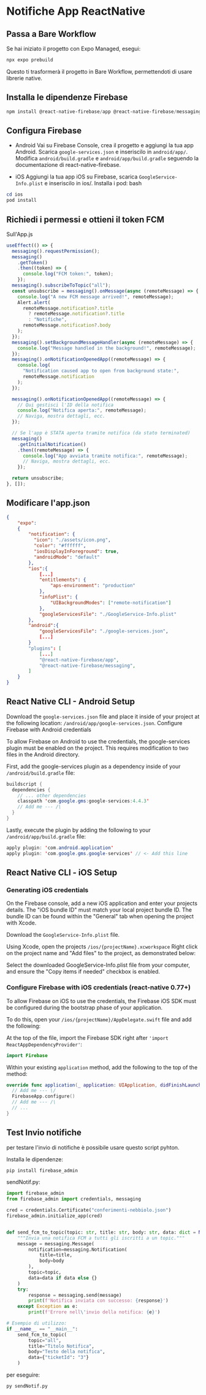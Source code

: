 # Notifiche App ReactNative

## Passa a Bare Workflow

Se hai iniziato il progetto con Expo Managed, esegui:

```powershell
npx expo prebuild
```

Questo ti trasformerà il progetto in Bare Workflow, permettendoti di usare librerie native.

## Installa le dipendenze Firebase

```powershell
npm install @react-native-firebase/app @react-native-firebase/messaging
```

## Configura Firebase

- Android
  Vai su Firebase Console, crea il progetto e aggiungi la tua app Android.
  Scarica `google-services.json` e inseriscilo in `android/app/`.
  Modifica `android/build.gradle` e `android/app/build.gradle` seguendo la documentazione di react-native-firebase.

- iOS
  Aggiungi la tua app iOS su Firebase, scarica `GoogleService-Info.plist` e inseriscilo in ios/.
  Installa i pod:
  bash

```powershell
cd ios
pod install
```

## Richiedi i permessi e ottieni il token FCM

Sull'App.js

```js
useEffect(() => {
  messaging().requestPermission();
  messaging()
    .getToken()
    .then((token) => {
      console.log("FCM token:", token);
    });
  messaging().subscribeToTopic("all");
  const unsubscribe = messaging().onMessage(async (remoteMessage) => {
    console.log("A new FCM message arrived!", remoteMessage);
    Alert.alert(
      remoteMessage.notification?.title
        ? remoteMessage.notification?.title
        : "Notifiche",
      remoteMessage.notification?.body
    );
  });
  messaging().setBackgroundMessageHandler(async (remoteMessage) => {
    console.log("Message handled in the background!", remoteMessage);
  });
  messaging().onNotificationOpenedApp((remoteMessage) => {
    console.log(
      "Notification caused app to open from background state:",
      remoteMessage.notification
    );
  });

  messaging().onNotificationOpenedApp((remoteMessage) => {
    // Qui gestisci l'ID della notifica
    console.log("Notifica aperta:", remoteMessage);
    // Naviga, mostra dettagli, ecc.
  });

  // Se l'app è STATA aperta tramite notifica (da stato terminated)
  messaging()
    .getInitialNotification()
    .then((remoteMessage) => {
      console.log("App avviata tramite notifica:", remoteMessage);
      // Naviga, mostra dettagli, ecc.
    });

  return unsubscribe;
}, []);
```

## Modificare l'app.json

```json
{
    "expo":
    {
        "notification": {
          "icon": "./assets/icon.png",
          "color": "#ffffff",
          "iosDisplayInForeground": true,
          "androidMode": "default"
        },
        "ios":{
            [...]
            "entitlements": {
                "aps-environment": "production"
            },
            "infoPlist": {
                "UIBackgroundModes": ["remote-notification"]
            },
            "googleServicesFile": "./GoogleService-Info.plist"
        },
        "android":{
            "googleServicesFile": "./google-services.json",
            [...]
        }
        "plugins": [
            [...]
            "@react-native-firebase/app",
            "@react-native-firebase/messaging",
        ]
    }
}
```


## React Native CLI - Android Setup
Download the `google-services.json` file and place it inside of your project at the following location: `/android/app/google-services.json`.
Configure Firebase with Android credentials

To allow Firebase on Android to use the credentials, the google-services plugin must be enabled on the project. This requires modification to two files in the Android directory.

First, add the google-services plugin as a dependency inside of your `/android/build.gradle` file:

```java
buildscript {
  dependencies {
    // ... other dependencies
    classpath 'com.google.gms:google-services:4.4.3'
    // Add me --- /\
  }
}
```

Lastly, execute the plugin by adding the following to your `/android/app/build.gradle` file:
```java
apply plugin: 'com.android.application'
apply plugin: 'com.google.gms.google-services' // <- Add this line
```

## React Native CLI - iOS Setup

### Generating iOS credentials

On the Firebase console, add a new iOS application and enter your projects details. The "iOS bundle ID" must match your local project bundle ID. The bundle ID can be found within the "General" tab when opening the project with Xcode.

Download the `GoogleService-Info.plist` file.

Using Xcode, open the projects  `/ios/{projectName}.xcworkspace`
Right click on the project name and "Add files" to the project, as demonstrated below:

Select the downloaded GoogleService-Info.plist file from your computer, and ensure the "Copy items if needed" checkbox is enabled.

### Configure Firebase with iOS credentials (react-native 0.77+)

To allow Firebase on iOS to use the credentials, the Firebase iOS SDK must be configured during the bootstrap phase of your application.

To do this, open your `/ios/{projectName}/AppDelegate.swift` file and add the following:

At the top of the file, import the Firebase SDK right after `'import ReactAppDependencyProvider'`:
```swift
import Firebase
```

Within your existing `application` method, add the following to the top of the method:
```swift
override func application(_ application: UIApplication, didFinishLaunchingWithOptions launchOptions: [UIApplication.LaunchOptionsKey : Any]? = nil) -> Bool {
  // Add me --- \/
  FirebaseApp.configure()
  // Add me --- /\
  // ...
}
```



## Test Invio notifiche
per testare l'invio di notifiche è possibile usare questo script pyhton.

Installa le dipendenze:
```bash
pip install firebase_admin
```

sendNotif.py:
```python
import firebase_admin
from firebase_admin import credentials, messaging

cred = credentials.Certificate("conferimenti-nebbiolo.json")
firebase_admin.initialize_app(cred)


def send_fcm_to_topic(topic: str, title: str, body: str, data: dict = None):
    """Invia una notifica FCM a tutti gli iscritti a un topic."""
    message = messaging.Message(
        notification=messaging.Notification(
            title=title,
            body=body
        ),
        topic=topic,
        data=data if data else {}
    )
    try:
        response = messaging.send(message)
        print(f'Notifica inviata con successo: {response}')
    except Exception as e:
        print(f'Errore nell\'invio della notifica: {e}')

# Esempio di utilizzo:
if __name__ == "__main__":
    send_fcm_to_topic(
        topic="all",
        title="Titolo Notifica",
        body="Testo della notifica",
        data={"ticketId": "3"}
    )
```


per eseguire:
```bash
py sendNotif.py
```

